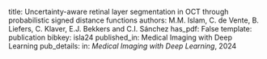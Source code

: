 title: Uncertainty-aware retinal layer segmentation in OCT through probabilistic signed distance functions
authors: M.M. Islam, C. de Vente, B. Liefers, C. Klaver, E.J. Bekkers and C.I. Sánchez
has_pdf: False
template: publication
bibkey: isla24
published_in: Medical Imaging with Deep Learning
pub_details: in: <i>Medical Imaging with Deep Learning</i>, 2024

